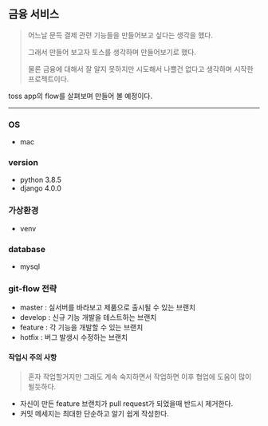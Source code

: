 ## 금융 서비스
> 어느날 문득 결제 관련 기능들을 만들어보고 싶다는 생각을 했다.
>
> 그래서 만들어 보고자 토스를 생각하며 만들어보기로 했다.
> 
> 물론 금융에 대해서 잘 알지 못하지만 시도해서 나쁠건 없다고 생각하며 시작한 프로젝트이다.

toss app의 flow를 살펴보며 만들어 볼 예정이다.

---

### OS

- mac

### version

- python 3.8.5
- django 4.0.0

### 가상환경

- venv

### database

- mysql

### git-flow 전략

- master : 실서버를 바라보고 제품으로 출시될 수 있는 브랜치
- develop : 신규 기능 개발을 테스트하는 브랜치
- feature : 각 기능을 개발할 수 있는 브랜치
- hotfix : 버그 발생시 수정하는 브랜치

#### 작업시 주의 사항

> 혼자 작업할거지만 그래도 계속 숙지하면서 작업하면 이후 협업에 도움이 많이 될듯하다.

- 자신이 만든 feature 브랜치가 pull request가 되었을때 반드시 제거한다.
- 커밋 메세지는 최대한 단순하고 알기 쉽게 작성한다.